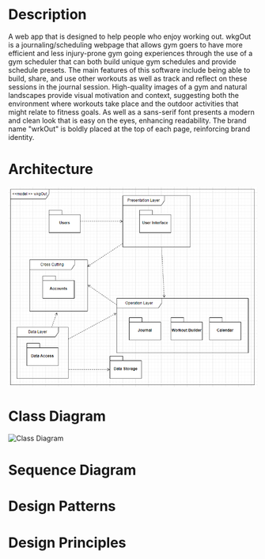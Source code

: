 # Description

  A web app that is designed to help people who enjoy working out. wkgOut is a journaling/scheduling webpage that allows gym goers to have more efficient and less injury-prone gym going experiences through the use of a gym scheduler that can both build unique gym schedules and provide schedule presets. The main features of this software include being able to build, share, and use other workouts as well as track and reflect on these sessions in the journal session.
  High-quality images of a gym and natural landscapes provide visual motivation and context, suggesting both the environment where workouts take place and the outdoor activities that might relate to fitness goals. As well as a sans-serif font presents a modern and clean look that is easy on the eyes, enhancing readability. The brand name "wrkOut" is boldly placed at the top of each page, reinforcing brand identity.

# Architecture
![High Level Architecture Diagram](https://github.com/rjb489/CS386-wkgOut/blob/main/Extra%20Files/images/HighLevelArchitecture.png)

###

# Class Diagram
![Class Diagram]()

###

# Sequence Diagram

###

# Design Patterns

###

# Design Principles
